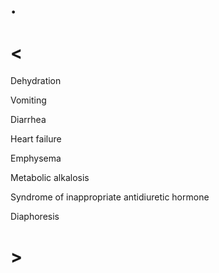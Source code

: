 # .

# <

Dehydration

Vomiting

Diarrhea

Heart failure

Emphysema

Metabolic alkalosis

Syndrome of inappropriate antidiuretic hormone

Diaphoresis

# >
